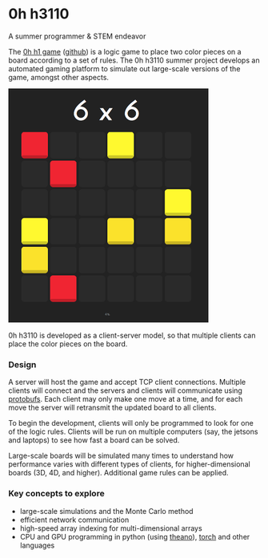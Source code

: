 # 0h h3110

A summer programmer &amp; STEM endeavor

The [0h h1 game][ohhi] ([github][ohhi-github]) is a logic game to place two color pieces on a board according to a set of rules.  The 0h h3110 summer project develops an automated gaming platform to simulate out large-scale versions of the game, amongst other aspects.

![0h h1 board as shown on their website](/docs/0hh1-screenshot-small.png?raw=true)

0h h3110 is developed as a client-server model, so that multiple clients can place the color pieces on the board.  

### Design
A server will host the game and accept TCP client connections.  Multiple clients will connect and the servers and clients will communicate using [protobufs][protobuf].  Each client may only make one move at a time, and for each move the server will retransmit the updated board to all clients.

To begin the development, clients will only be programmed to look for one of the logic rules.  Clients will be run on multiple computers (say, the jetsons and laptops) to see how fast a board can be solved.

Large-scale boards will be simulated many times to understand how performance varies with different types of clients, for higher-dimensional boards (3D, 4D, and higher).  Additional game rules can be applied.

### Key concepts to explore

* large-scale simulations and the Monte Carlo method
* efficient network communication
* high-speed array indexing for multi-dimensional arrays
* CPU and GPU programming in python (using [theano][theano]), [torch][torch] and other languages


[ohhi]: http://0hh1.com/
[ohhi-github]: https://github.com/Q42/0hh1

[protobuf]: https://developers.google.com/protocol-buffers/docs/overview
[theano]: http://deeplearning.net/software/theano/
[torch]: http://torch.ch/

